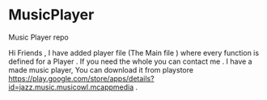 # MusicPlayer
Music Player repo

Hi Friends ,
I have added player file (The Main file ) where every function is defined for a Player . If you need the whole you can contact
me . I have a made music player, You can download it from 
playstore  https://play.google.com/store/apps/details?id=jazz.music.musicowl.mcappmedia .




